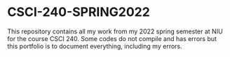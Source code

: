 # CSCI-240-SPRING2022

This repository contains all my work from my 2022 spring semester at NIU for the course CSCI 240.
Some codes do not compile and has errors but this portfolio is to document everything, including my errors.

